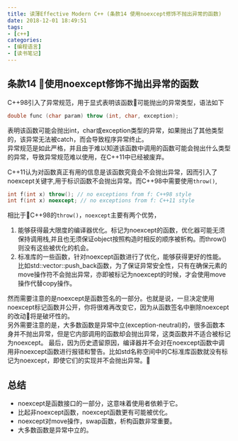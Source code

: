 ```yaml
---
title: 读薄Effective Modern C++ (条款14 使用noexcept修饰不抛出异常的函数)
date: 2018-12-01 18:49:51
tags:
- [c++]
categories:
- [编程语言]
- [读书笔记]
---
```


## 条款14 使用noexcept修饰不抛出异常的函数
C++98引入了异常规范，用于显式表明该函数可能抛出的异常类型，语法如下
```cpp
double func (char param) throw (int, char, exception);
```
表明该函数可能会抛出int，char或exception类型的异常，如果抛出了其他类型的，该异常无法被catch，而会导致程序异常终止。      
异常规范是如此严格，并且由于难以知道该函数中调用的函数可能会抛出什么类型的异常，导致异常规范难以使用，在C++11中已经被废弃。     
<!-- more -->
C++11认为对函数真正有用的信息是该函数究竟会不会抛出异常，因而引入了noexcept关键字,用于标识函数不会抛出异常。而C++98中需要使用`throw()`,
```cpp
int f(int x) throw(); // no exceptions from f: C++98 style 
int f(int x) noexcept; // no exceptions from f: C++11 style
```
相比于C++98的`throw()`，`noexcept`主要有两个优势，
1. 能够获得最大限度的编译器优化。标记为noexcept的函数，优化器可能无须保持调用栈,并且也无须保证object按照构造时相反的顺序被析构。而throw()则没有这些被优化的机会。
2. 标准库的一些函数，针对noexcept函数进行了优化，能够获得更好的性能。比如std::vector::push_back函数，为了保证异常安全性，只有在确保元素的move操作符不会抛出异常，亦即被标记为noexcept的时候，才会使用move操作代替copy操作。

然而需要注意的是noexcept是函数签名的一部分。也就是说，一旦决定使用noexcept标记函数并公开，你将很难再改变它，因为从函数签名中删除noexcept的改动将是破坏性的。    
另外需要注意的是，大多数函数是异常中立(exception-neutral)的，很多函数本身并不抛出异常，但是它内部调用的函数却会抛出异常，这类函数并不适合被标记为noexcept。
最后，因为历史遗留原因，编译器并不会对在noexcept函数中调用非noexcept函数进行报错和警告。比如std名称空间中的C标准库函数就没有标记为noexcept，即使它们的实现并不会抛出异常。

## 总结
- noexcept是函数接口的一部分，这意味着使用者依赖于它。
- 比起非noexcept函数，noexcept函数更有可能被优化。
- noexcept对move操作，swap函数，析构函数非常重要。
- 大多数函数是异常中立的。


